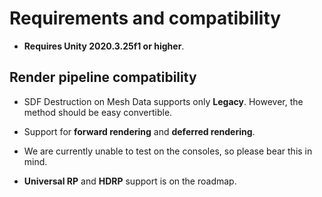 # Requirements and compatibility

* **Requires Unity 2020.3.25f1 or higher**. 

## Render pipeline compatibility

* SDF Destruction on Mesh Data supports only **Legacy**. However, the method should be easy convertible.
 
* Support for **forward rendering** and **deferred rendering**.

* We are currently unable to test on the consoles, so please bear this in mind.

* **Universal RP** and **HDRP** support is on the roadmap.
